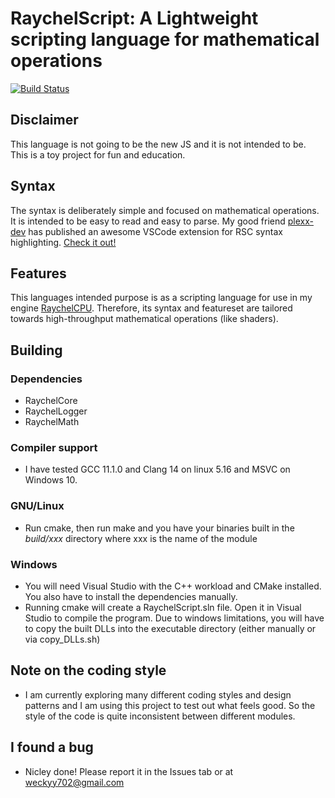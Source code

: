 # RaychelScript: A Lightweight scripting language for mathematical operations
[![Build Status](https://app.travis-ci.com/Weckyy702/RaychelScript.svg?branch=main)](https://app.travis-ci.com/Weckyy702/RaychelScript)
## Disclaimer

This language is not going to be the new JS and it is not intended to be. This is a toy project for fun and education.

## Syntax

The syntax is deliberately simple and focused on mathematical operations. It is intended to be easy to read and easy to parse.
My good friend [plexx-dev](https://github.com/plexx-dev) has published an awesome VSCode extension for RSC syntax highlighting. [Check it out!](https://github.com/plexx-dev/rsc-syntax-highlighting)

## Features

This languages intended purpose is as a scripting language for use in my engine [RaychelCPU](https://github.com/Weckyy702/RaychelCPU). Therefore, its syntax and featureset are tailored towards high-throughput mathematical operations (like shaders).

## Building

### Dependencies

- RaychelCore
- RaychelLogger
- RaychelMath

### Compiler support

- I have tested GCC 11.1.0 and Clang 14 on linux 5.16 and MSVC on Windows 10.

### GNU/Linux

- Run cmake, then run make and you have your binaries built in the *build/xxx* directory where xxx is the name of the module

### Windows

- You will need Visual Studio with the C++ workload and CMake installed. You also have to install the dependencies manually.
- Running cmake will create a RaychelScript.sln file. Open it in Visual Studio to compile the program. Due to windows limitations, you will have
    to copy the built DLLs into the executable directory (either manually or via copy_DLLs.sh)

## Note on the coding style

- I am currently exploring many different coding styles and design patterns and I am using this project to test out what feels good. So the style of the code is quite inconsistent between different modules.

## I found a bug

- Nicley done!
Please report it in the Issues tab or at weckyy702@gmail.com
